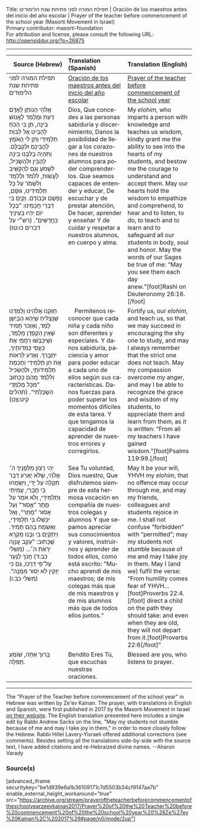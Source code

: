 <html>
<head></head>
<body>
Title: תפילת המורה לפני פתיחת שנת הלימודים | Oración de los maestros antes del inicio del año escolar | Prayer of the teacher before commencement of the school year (Masorti Movement in Israel)<br />
Primary contributor: masorti-foundation<br />
For attribution and license, please consult the following URL: <a href="http://opensiddur.org/?p=26875">http://opensiddur.org/?p=26875</a>
<p />
<hr />

<table style="margin-left: auto;margin-right: auto;" class="draggable">
<thead><tr><th id="x" style="text-align: right;">Source (Hebrew)</th><th style="text-align: left;">Translation (Spanish)</th><th style="text-align: left;">Translation (English)</th></tr></thead>
<tbody>
<tr><td style="vertical-align:top;" width="33%">
<div class="liturgy"><span lang="he">
תפילת המורה לפני פתיחת שנת הלימודים
</span></div></td>
 
<td style="vertical-align:top;" width="33%">
<div class="spanish"><span lang="es">
<u>Oración de los maestros antes del inicio del año escolar</u>
</span></div></td>
 
<td style="vertical-align:top;" width="33%">
<div class="english">
<u>Prayer of the teacher before commencement of the school year</u>
</div></td></tr>


<tr><td style="vertical-align:top;" width="33%">
<div class="liturgy"><span lang="he">
אֱלֹהַי
הַנּוֹתֵן לָאָדָם דַּעַת וּמְלַמֵּד לֶאֱנוֹשׁ בִּינָה,
תֵּן בִּי הַכֹּחַ לְהַבִּיט אֶל לִּבּוֹת תַּלְמִּידַי
וְתֵן לִּי הָאֹמֶץ לַהֲבִּינָם וּלְקַבְּלָם.
וְתִּהְיֶה בְלִּבֵּנוּ בִּינָה לְהָבִּין וּלְהַשְׂכִּיל,
לִּשְׁמֹעַ וְגַם לְהַקְשִּׁיב
לַעֲשׂוֹת, לִּלְמֹד וּלְלַמֵּד
וְלִּשְׁמֹר עַל כָּל תַּלְמִּידֵינוּ, גּוּפָם, נַפְשָׁם וּכְבוֹדָם.
וְקַיֵּם בִּי דִּבְרֵי חֲכָמֵינוּ: 
”בְּכָל יוֹם יִּהְיוּ בְעֵינַיִּךְ כַּחֲדָשִּׁים“. <span class="citation">(רש״י על דברים כו:טז)</span>
</span></div></td>
 
<td style="vertical-align:top;" width="33%">
<div class="spanish"><span lang="es">
Dios,
Que concedes a las personas sabiduría y discernimiento,
Danos la posibilidad de llegar a los corazones de nuestros alumnos 
para poder comprenderlos.
Que seamos capaces de entender y educar,
De escuchar y de prestar atención,
De hacer, aprender y enseñar
Y de cuidar y respetar a nuestros alumnos, en cuerpo y alma.
</span></div></td>
 
<td style="vertical-align:top;" width="33%">
<div class="english">
My <em>elohim</em>,
who imparts a person with knowledge and teaches us wisdom,
kindly grant me the ability to see into the hearts of my students, 
and bestow me the courage to understand and accept them.
May our hearts hold the wisdom to empathize and comprehend, 
to hear and to listen, 
to do, to teach and to learn 
and to safeguard all our students in body, soul and honor.
May the words of our Sages be true of me: 
“May you see them each day anew.”[foot]Rashi on Deuteronomy 26:16.[/foot]
</div></td></tr>


<tr><td style="vertical-align:top;" width="33%">
<div class="liturgy"><span lang="he">
חַזְּקֵנוּ
אֱלֹהֵינוּ וְלַמְּדֵנוּ
שֶׁנַּצְלִּיחַ שֶׁיְּהֵא הַבַּיְשָׁן לָמֵד,
וְאֶזְכֹּר תָּמִּיד שֶׁאֵין הַקַּפְדָּן מְלַמֵּד,
וְשֶׁיִּכְבְּשׁוּ רַחֲמַי אֶת כַּעֲסִּי כְּמִּדּוֹתֶיךָ, יִּתְבָּרַךְ.
וְאֵדַע לִּרְאוֹת אֶת חֵן תַּלְמִּידַי וְחָכְמַת תַּלְמִּידוֹתַי,
וּלְהַשְׂכִּיל וְלִּלְמֹד מֵהֵם כַּכָּתוּב ”מִּכָּל מְלַמְּדַי הִּשְׂכַּלְתִּי“. <span class="citation">(תהלים קיט:צט)</span>
</span></div></td>
 
<td style="vertical-align:top;" width="33%">
<div class="spanish"><span lang="es">
&nbsp;
&nbsp;
Permítenos reconocer que cada niña y cada niño son diferentes y especiales. Y danos sabiduría, paciencia y amor para poder educar a cada uno de ellos según sus características. 
Danos fuerzas para poder superar los momentos difíciles de esta tarea. Y que tengamos la capacidad de aprender de nuestros errores y corregirlos.
</span></div></td>
 
<td style="vertical-align:top;" width="33%">
<div class="english">
Fortify us,
our <em>elohim</em>, and teach us,
so that we may succeed in encouraging the shy one to study, 
and may I always remember that the strict one does not teach.
May my compassion overcome my anger,
and may I be able to recognize the grace and wisdom of my students,
to appreciate them and learn from them,
as it is written: “From all my teachers I have gained wisdom.”[foot]Psalms 119:99.[/foot]
</div></td></tr>


<tr><td style="vertical-align:top;" width="33%">
<div class="liturgy"><span lang="he">
יְּהִי רָצוֹן מִלְּפָנֶיךָ
ה׳ אֱלֹהַי, שֶׁלֹּא יֶאְרַע דְבַר תַּקָּלָה עַל יָדִּי, 
וְיִּשְׂמְחוּ בִּי חֲבֵרַי, עֲמִּיתַי וְתַלְמִּידַי,
וְלֹא אֹמַר עַל מֻתָּר ”אָסוּר“ וְעַל אָסוּר ”מֻתָּר“, 
וְאַל יִּכָּשְׁלוּ בִּי תַּלְמִּידַי,
וְאֶשְׂמַח בָּהֶם תָּמִּיד.
וְיִּתְקַיֵּם בִּי וּבָנוּ מִּקְרָא שֶׁכָּתוּב:
”עֵקֶב עֲנָוָה יִּרְאַת ה׳... <span class="citation">(משלי כב:ד)</span>
חֲנֹךְ לַנַּעַר עַל־פִּי דַרְכּוֹ,
גַּם כִּי יַזְקִּין לֹא יָסוּר מִּמֶּנָּה“. <span class="citation">(משלי כב:ו)</span>
</span></div></td>
 
<td style="vertical-align:top;" width="33%">
<div class="spanish"><span lang="es">
Sea Tu voluntad, 
Dios nuestro, Que disfrutemos siempre de esta hermosa vocación 
en compañía de nuestros colegas y alumnos
Y que sepamos apreciar sus conocimientos y valores, 
instruirnos y aprender de todos ellos, 
como está escrito:
"Mucho aprendí de mis maestros; 
de mis colegas más que de mis maestros 
y de mis alumnos más que de todos ellos juntos."
</span></div></td>
 
<td style="vertical-align:top;" width="33%">
<div class="english">
May it be your will,
YHVH my <em>elohim</em>, that no offence may occur through me, 
and may my friends, colleagues and students rejoice in me.
I shall not confuse “forbidden” with “permitted”;
may my students not stumble because of me 
and may I take joy in them.
May I (and we) fulfil the verse: 
“From humility comes fear of YHVH...[foot]Proverbs 22:4.[/foot] 
direct a child on the path they should take: 
and even when they are old, they will not depart from it.[foot]Proverbs 22:6[/foot]”
</div></td></tr>


<tr><td style="vertical-align:top;" width="33%">
<div class="liturgy"><span lang="he">
בָּרוּךְ אַתָּה, 
שׁוֹמֵעַ תְּפִּלָּה.
</span></div></td>
 
<td style="vertical-align:top;" width="33%">
<div class="spanish"><span lang="es">
Bendito Eres Tú, 
que escuchas nuestras oraciones.
</span></div></td>
 
<td style="vertical-align:top;" width="33%">
<div class="english">
Blessed are you, 
who listens to prayer.
</div></td></tr>
</tbody></table>

<hr />

The "Prayer of the Teacher before commencement of the school year" in Hebrew was written by Ze'ev Kainan. The prayer, with translations in English and Spanish, were first published in 2017 by the Masorti Movement in Israel <a href="http://www.masorti.org.il/ravsiach/rspage.php?pid=292">on their website</a>. The English translation presented here includes a single edit by Rabbi Andrew Sacks on the line, "May my students not stumble because of me and may I take joy in them," in order to more closely follow the Hebrew. Rabbi Hillel Lavery-Yisraeli offered additional corrections (see comments). Besides setting all the translations side-by-side with the source text, I have added citations and re-Hebraized divine names. --Aharon Varady

<h3>Source(s)</h3>

[advanced_iframe securitykey="be1d939e6a1b36109171c7d5503b34cf9147aa7b" enable_external_height_workaround="true" src="https://archive.org/stream/prayeroftheteacherbeforecommencementoftheschoolyearzeevkainan2017/Prayer%20of%20the%20Teacher%20before%20commencement%20of%20the%20school%20year%20%28Ze%27ev%20Kainan%2C%202017%29#page/n0/mode/2up"]
</body>
</html>